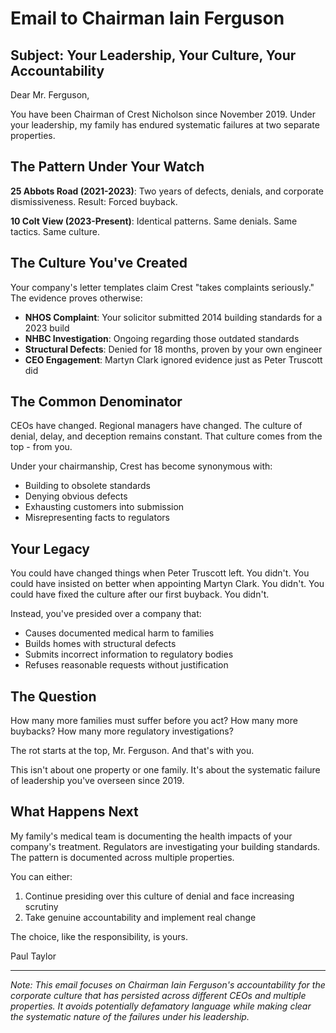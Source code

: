 # Email to Chairman Iain Ferguson

## Subject: Your Leadership, Your Culture, Your Accountability

Dear Mr. Ferguson,

You have been Chairman of Crest Nicholson since November 2019. Under your leadership, my family has endured systematic failures at two separate properties.

## The Pattern Under Your Watch

**25 Abbots Road (2021-2023)**: Two years of defects, denials, and corporate dismissiveness. Result: Forced buyback.

**10 Colt View (2023-Present)**: Identical patterns. Same denials. Same tactics. Same culture.

## The Culture You've Created

Your company's letter templates claim Crest "takes complaints seriously." The evidence proves otherwise:

- **NHOS Complaint**: Your solicitor submitted 2014 building standards for a 2023 build
- **NHBC Investigation**: Ongoing regarding those outdated standards
- **Structural Defects**: Denied for 18 months, proven by your own engineer
- **CEO Engagement**: Martyn Clark ignored evidence just as Peter Truscott did

## The Common Denominator

CEOs have changed. Regional managers have changed. The culture of denial, delay, and deception remains constant. That culture comes from the top - from you.

Under your chairmanship, Crest has become synonymous with:
- Building to obsolete standards
- Denying obvious defects
- Exhausting customers into submission
- Misrepresenting facts to regulators

## Your Legacy

You could have changed things when Peter Truscott left. You didn't.
You could have insisted on better when appointing Martyn Clark. You didn't.
You could have fixed the culture after our first buyback. You didn't.

Instead, you've presided over a company that:
- Causes documented medical harm to families
- Builds homes with structural defects
- Submits incorrect information to regulatory bodies
- Refuses reasonable requests without justification

## The Question

How many more families must suffer before you act? How many more buybacks? How many more regulatory investigations?

The rot starts at the top, Mr. Ferguson. And that's with you.

This isn't about one property or one family. It's about the systematic failure of leadership you've overseen since 2019.

## What Happens Next

My family's medical team is documenting the health impacts of your company's treatment.
Regulators are investigating your building standards.
The pattern is documented across multiple properties.

You can either:
1. Continue presiding over this culture of denial and face increasing scrutiny
2. Take genuine accountability and implement real change

The choice, like the responsibility, is yours.

Paul Taylor

---

*Note: This email focuses on Chairman Iain Ferguson's accountability for the corporate culture that has persisted across different CEOs and multiple properties. It avoids potentially defamatory language while making clear the systematic nature of the failures under his leadership.*